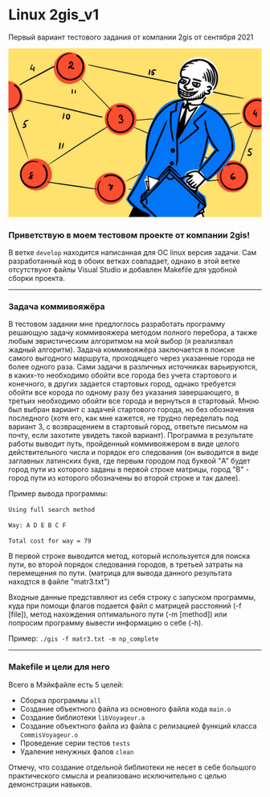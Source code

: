 # Linux 2gis_v1
Первый вариант тестового задания от компании 2gis от сентября 2021

![Картинку взял из журнала "Код" от Яндекса](./2gis_v1/images/img.jpeg)

### Приветствую в моем тестовом проекте от компании 2gis!

В ветке `develop` находится написанная для ОС linux версия задачи. Сам разработанный код в обоих ветках совпадает, однако в этой ветке отсутствуют файлы Visual Studio и добавлен Makefile для удобной сборки проекта.

---

### Задача коммивояжёра
В тестовом задании мне предлоглось разработать программу решающую задачу коммивояжера методом полного перебора, а также любым эвристическим алгоритмом на мой выбор (я реализлвал жадный алгоритм). Задача коммивояжёра заключается в поиске самого выгодного маршрута, проходящего через указанные города не более одного раза. Сами задачи в различных источниках варьируются, в каких-то необходимо обойти все города без учета стартового и конечного, в других задается стартовых город, однако требуется обойти все корода по одному разу без указания завершающего, в третьих необходимо обойти все города и вернуться в стартовый. Мною был выбран вариант с задачей стартового города, но без обозначения последного (хотя его, как мне кажется, не трудно переделать под вариант 3, с возвращением в стартовый город, ответьте письмом на почту, если захотите увидеть такой вариант). Программа в результате работы выводит путь, пройденный коммивояжером в виде целого действительного числа и порядок его следования (он выводится в виде заглавных латинских букв, где первым городом под буквой "A" будет город пути из которого заданы в первой строке матрицы, город "B" - город пути из которого обозначены во второй строке и так далее).

Пример вывода программы:

`Using full search method`

`Way: A D E B C F `

`Total cost for way = 79`

В первой строке выводится метод, который используется для поиска пути, во второй порядок следования городов, в третьей затраты на перемещения по пути. (матрица для вывода данного результата находтся в файле "matr3.txt")

Входные данные представляют из себя строку с запуском программы, куда при помощи флагов подается файл с матрицей расстояний (-f [file]), метод нахождения оптимального пути (-m [method]) или попросим программу вывести информацию о себе (-h).

Пример: `./gis -f matr3.txt -m np_complete`

---

### Makefile и цели для него 

Всего в Мэйкфайле есть 5 целей:
- Сборка программы `all`
- Создание объектного файла из основного файла кода `main.o`
- Создание библиотеки `libVoyageur.a`
- Создание объектного файла из файла с релизацией функций класса `CommisVoyageur.o`
- Проведение серии тестов `tests`
- Удаление ненужных фалов `clean`

Отмечу, что создание отдельной библиотеки не несет в себе большого практического смысла и реализовано исключительно с целью демонстрации навыков.
